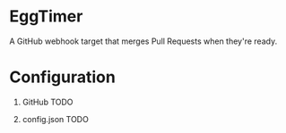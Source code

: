 EggTimer
========

A GitHub webhook target that merges Pull Requests when they're ready.

Configuration
=============

1. GitHub
TODO

2. config.json
TODO
